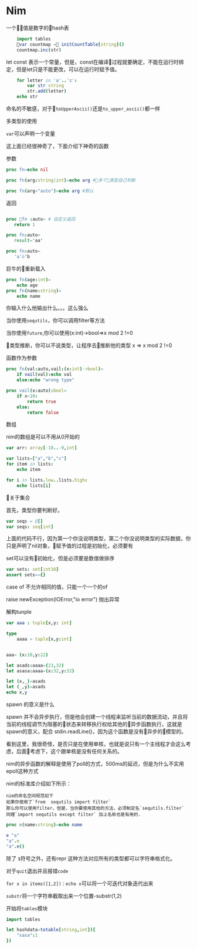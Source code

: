 # Nim

一个值是数字的hash表

```nim
    import tables
    var countmap = initCountTable[string]()
    countmap.inc(str)
```


let const 表示一个常量，但是，const在编译过程就要确定，不能在运行时绑定，但是let只是不能更改，可以在运行时赋予值。



```nim
    for letter in 'a'..'z':
        var str string
        str.add(letter)
    echo str
```

命名的不敏感，对于`toUpperAscii()`还是`to_upper_ascii()`都一样


多类型的使用

`var`可以声明一个变量


这上面已经很神奇了，下面介绍下神奇的函数

参数

```nim
proc fn=echo nil

proc fn(arg:string|int)=echo arg #多个类型自己判断

proc fn(arg="auto")=echo arg #默认

```

返回
 ```nim

proc fn :auto= # 自定义返回
    return 1

proc fn:auto=
    result='aa'

proc fn:auto=
    'a'&'b
 ```

 巨牛的重新载入

```nim
proc fn(age:int)=
    echo age
proc fn(name:string)=
    echo name
```
你输入什么他输出什么。。。这么强么

当你使用`sequtils`，你可以调用filter等方法

当你使用`future`,你可以使用(x:int)->bool=>x mod 2 !=0 

类型推断，你可以不说类型，让程序去推断他的类型
x => x mod 2 !=0 

函数作为参数

```nim
proc fn(val:auto,vail:(x:int)->bool)=
    if vail(val):echo val
    else:echo "wrong type"

proc vail(x:auto):bool=
    if x>10:
        return true
    else:
        return false
```
数组

nim的数组是可以不用从0开始的
```nim
var arr: array[-10..-9,int]
```

```nim
var lists=["a","b","c"]
for item in lists:
    echo item

for i in lists.low..lists.high:
    echo lists[i]
```

关于集合

首先，类型你要判断好。
```nim
var seqs = @[]
var seqs: seq[int] 
```
上面的代码不行，因为第一个你没说明类型，第二个你没说明类型的实际数据，你只是声明了nil对象，赋予值的过程是初始化，必须要有

set可以没有初始化，但是必须要是数值做排序
```nim
var sets: set[int16]
assert sets=={}
```

case of 不允许相同的值，只能一个一个的of

raise newException(IOError,"io error") 抛出异常


解构tunple
```nim
var aaa : tuple[x,y: int]

type 
    aaaa = tuple[x,y:int]


aaa= (x:10,y:22)

let asads:aaaa=(23,32)
let asasa:aaaa=(x:32,y:32)

let (x,_)=asads
let (_,y)=asads
echo x,y 
```


spawn 的意义是什么

spawn 并不会异步执行，但是他会创建一个线程来监听当前的数据流动，并且将当前的线程调节为阻塞的状态来转移执行权给其他的异步函数执行，这就是spawn的意义，配合 stdin.readLine()，因为这个函数是没有异步的模型的。

看到这里，我很奇怪，是否只是在使用单核，也就是说只有一个主线程才会这么考虑，后面考虑下，这个跟单核是没有任何关系的。


nim的异步函数的解释是使用了poll的方式，500ms的延迟，但是为什么不实用epoll这种方式


nim的标准库介绍如下所示：

    nim的命名空间规范如下
    如果你使用了`from  sequtils import filter`
    那么你可以使用filter，但是，当你要使用其他的方法，必须制定名`sequtils.filter`
    同理`import sequtils except filter` 加上名称也是有用的.

```nim
proc e(name:string)=echo name 

e "a"
"a".e
"a".e()
```

除了 `$`符号之外，还有repr 这种方法对应所有的类型都可以字符串格式化。

对于`quit`退出并且报错`code`

`for x in items([1,2])：echo x`可以将一个可迭代对象迭代出来

`substr`将一个字符串截取出来一个位置-substr(1,2)

开始将`tables`模块

```nim
import tables

let hashdata=totable[string,int]({
    "sasa":1
})
```